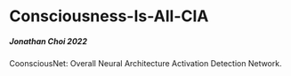 # Consciousness-Is-All-CIA

##### Jonathan Choi 2022

CoonsciousNet: Overall Neural Architecture Activation Detection Network.
